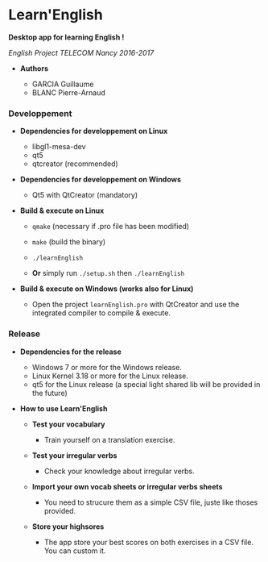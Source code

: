 # Learn'English

**Desktop app for learning English !**

*English Project TELECOM Nancy 2016-2017*

* **Authors**

  - GARCIA Guillaume
  - BLANC Pierre-Arnaud

### Developpement 
* **Dependencies for developpement on Linux**

  - libgl1-mesa-dev
  - qt5
  - qtcreator                     (recommended)

* **Dependencies for developpement on Windows**
  
  - Qt5 with QtCreator            (mandatory)
  
* **Build & execute on Linux**

  - `qmake` (necessary if .pro file has been modified)
  - `make`  (build the binary)
  - `./learnEnglish`

  - **Or** simply run `./setup.sh` then `./learnEnglish`

* **Build & execute on Windows (works also for Linux)**

  - Open the project `learnEnglish.pro` with QtCreator and use the integrated compiler to compile & execute.
   
### Release
* **Dependencies for the release**

  - Windows 7 or more for the Windows release.
  - Linux Kernel 3.18 or more for the Linux release.
  - qt5 for the Linux release (a special light shared lib will be provided in the future)


* **How to use Learn'English**

    * **Test your vocabulary**

      - Train yourself on a translation exercise.

    * **Test your irregular verbs**

      - Check your knowledge about irregular verbs.

    * **Import your own vocab sheets or irregular verbs sheets**

      - You need to strucure them as a simple CSV file, juste like thoses provided.

    * **Store your highsores**

      - The app store your best scores on both exercises in a CSV file. You can custom it.
